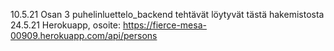 10.5.21 Osan 3 puhelinluettelo_backend tehtävät löytyvät tästä hakemistosta
24.5.21 Herokuapp, osoite: https://fierce-mesa-00909.herokuapp.com/api/persons
